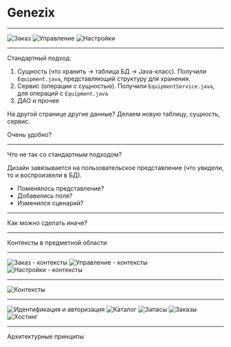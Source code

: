 # Genezix

---

![Заказ](order-page.png)
![Управление](manage-page.png)
![Настройки](profile-page.png)

---

Стандартный подход:

1. Сущность (что хранить -> таблица БД -> Java-класс). Получили `Equipment.java`, представляющий структуру для хранения.
2. Сервис (операции с сущностью). Получили `EquipmentService.java`, для операций с `Equipment.java`
3. ДАО и прочее

На другой странице другие данные? Делаем новую таблицу, сущность, сервис.

Очень удобно?

---

Что не так со стандартным подходом?

Дизайн завязывается на пользовательское представление (что увидели, то и воспроизвели в БД).

* Поменялось представление?
* Добавились поля?
* Изменился сценарий?

---

Как можно сделать иначе?

---

Контексты в предметной области

---

![Заказ - контексты](order-page-contexts.png)
![Управление - контексты](manage-page-contexts.png)
![Настройки - контексты](profile-page-contexts.png)

---

![Контексты](components.svg)

---

![Идентификация и авторизация](auth-classes.svg)
![Каталог](catalog-classes.svg)
![Запасы](inventory-classes.svg)
![Заказы](orders-classes.svg)
![Хостинг](vms-classes.svg)

---

Архитектурные принципы
